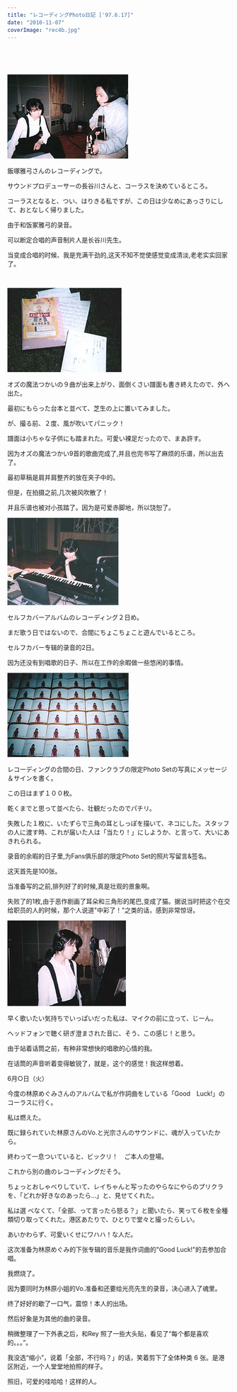 ```yaml
---
title: "レコーディングPhoto日記 ['97.6.17]"
date: "2010-11-07"
coverImage: "rec4b.jpg"
---
```


 

 

[![](images/rec4b.jpg "rec4b")](https://forritz.org/home/wp-content/uploads/2010/11/rec4b.jpg)

飯塚雅弓さんのレコーディングで。

サウンドプロデューサーの長谷川さんと、コーラスを決めているところ。

コーラスとなると、つい、はりきる私ですが、この日は少なめにあっさりにして、おとなしく帰りました。

由于和饭冢雅弓的录音。

可以断定合唱的声音制片人是长谷川先生。

当变成合唱的时候、我是充满干劲的,这天不知不觉使感觉变成清淡,老老实实回家了。

 

 [![](images/rec5.jpg "rec5")](https://forritz.org/home/wp-content/uploads/2010/11/rec1.jpg) 

オズの魔法つかいの９曲が出来上がり、面倒くさい譜面も書き終えたので、外へ出た。

最初にもらった台本と並べて、芝生の上に置いてみました。

が、撮る前、２度、風が吹いてパニック！

譜面は小ちゃな子供にも踏まれた。可愛い裸足だったので、まあ許す。

因为オズの魔法つかい9首的歌曲完成了,并且也完书写了麻烦的乐谱，所以出去了。

最初草稿是肩并肩整齐的放在夹子中的。

但是，在拍摄之前,几次被风吹散了！

并且乐谱也被对小孩踏了。因为是可爱赤脚地，所以饶恕了。

 [![](images/rec1.jpg "rec1")](https://forritz.org/home/wp-content/uploads/2010/11/rec3.jpg) 

セルフカバーアルバムのレコーディング２日め。

まだ歌う日ではないので、合間にちょこちょこと遊んでいるところ。

セルフカバー专辑的录音的2日。

因为还没有到唱歌的日子、所以在工作的余暇做一些悠闲的事情。

![](images/rec3.jpg "rec3")

レコーディングの合間の日、ファンクラブの限定Photo Setの写真にメッセージ＆サインを書く。

この日はまず１００枚。

乾くまでと思って並べたら、壮観だったのでパチリ。

失敗した１枚に、いたずらで三角の耳としっぽを描いて、ネコにした。スタッフの人に渡す時、これが届いた人は「当たり！」にしようか、と言って、大いにあきれられる。

录音的余暇的日子里,为Fans俱乐部的限定Photo Set的照片写留言&签名。

这天首先是100张。

当准备写的之前,排列好了的时候,真是壮观的景象啊。

失败了的1枚,由于恶作剧画了耳朵和三角形的尾巴,变成了猫。据说当时把这个在交给职员的人的时候，那个人说道"中彩了！"之类的话，感到非常惊讶。

[![](images/rec2.jpg "rec2")](https://forritz.org/home/wp-content/uploads/2010/11/rec2.jpg)

早く歌いたい気持ちでいっぱいだった私は、マイクの前に立って、じーん。

ヘッドフォンで聴く研ぎ澄まされた音に、そう、この感じ！と思う。

由于站着话筒之前，有种非常想快的唱歌的心情的我。

在话筒的声音听着变得敏锐了，就是，这个的感觉！我这样想着。

6月○日（火）

今度の林原めぐみさんのアルバムで私が作詞曲をしている「Good　Luck!」のコーラスに行く。

私は燃えた。

既に録られていた林原さんのVo.と光宗さんのサウンドに、魂が入っていたから。

終わって一息ついていると、ビックリ！　ご本人の登場。

これから別の曲のレコーディングだそう。

ちょっとおしゃべりしていて、レイちゃんと写ったのやらなにやらのプリクラを、「どれか好きなのあったら...」と、見せてくれた。

私は選 べなくて、「全部、って言ったら怒る？」と聞いたら、笑って６枚を全種類切り取ってくれた。港区あたりで、ひとりで堂々と撮ったらしい。

あいかわらず、可愛いくせにワハハ！な人だ。

这次准备为林原めぐみ的下张专辑的音乐是我作词曲的"Good Luck!"的去参加合唱。

我燃烧了。

因为要同时为林原小姐的Vo.准备和还要给光亮先生的录音，决心进入了魂里。

终了好好的歇了一口气，震惊！本人的出场。

然后好象是为其他的曲的录音。

稍微整理了一下外表之后，和Rey 照了一些大头贴，看见了“每个都是喜欢的。。。”。

我没选“缩小”，说着「全部，不行吗？」的话，笑着剪下了全体种类 6 张。是港区附近，一个人堂堂地拍照的样子。

照旧，可爱的哇哈哈！这样的人。
